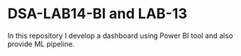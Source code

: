 # DSA-LAB14-BI and LAB-13
In this repository I develop a dashboard using Power BI tool and also provide ML pipeline.  
